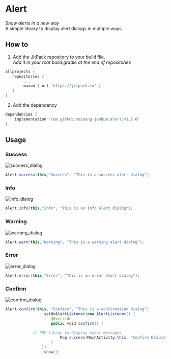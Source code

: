 # Alert

*Show alerts in a new way* \
A simple library to display alert dialogs in multiple ways.

## How to

1. Add the JitPack repository to your build file.\
*Add it in your root build.gradle at the end of repositories*


```gradle
allprojects {
   repositories {
        ...
	    maven { url 'https://jitpack.io' }
   }
}
```

2. Add the dependency

```gradle
dependencies {
	implementation 'com.github.mainong-jenbum:alert:v1.5.0'
}

```

## Usage

### Success
![success_dialog](https://user-images.githubusercontent.com/23124053/58652792-fba45d80-8331-11e9-854f-7429bae04196.png)
```java
Alert.success(this,"Success", "This is a success alert dialog");
```

### Info
![info_dialog](https://user-images.githubusercontent.com/23124053/58652791-fb0bc700-8331-11e9-822c-c342368567a3.png)
```java
Alert.info(this,"Info", "This is an info alert dialog");
```

### Warning
![warning_dialog](https://user-images.githubusercontent.com/23124053/58652796-fcd58a80-8331-11e9-920c-a77aeba53af0.png)
```java
Alert.warn(this,"Warning", "This is a warning alert dialog");
```

### Error
![error_dialog](https://user-images.githubusercontent.com/23124053/58652789-f9da9a00-8331-11e9-95d8-1a37e6f4adf6.png)
```java
Alert.error(this,"Error", "This is an error alert dialog");
```

### Confirm
![confirm_dialog](https://user-images.githubusercontent.com/23124053/58652782-f8a96d00-8331-11e9-9bc6-9665a43304ec.png)
```java
Alert.confirm(this, "Confirm", "This is a confirmation dialog")
                .setOnAlertListener(new AlertListener() {
                    @Override
                    public void confirm() {
		    
		    // POP libray to display toast messages
                        Pop.success(MainActivity.this, "Confirm Dialog");
                    }
                })
                .show();
```
